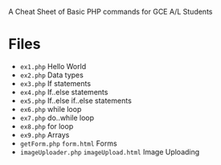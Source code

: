 A Cheat Sheet of Basic PHP commands for GCE A/L Students

# Files

- `ex1.php` Hello World
- `ex2.php` Data types
- `ex3.php` If statements
- `ex4.php` If..else statements
- `ex5.php` If..else if..else statements
- `ex6.php` while loop
- `ex7.php` do..while loop
- `ex8.php` for loop
- `ex9.php` Arrays
- `getForm.php` `form.html` Forms
- `imageUploader.php` `imageUpload.html` Image Uploading
